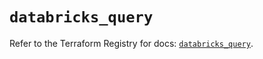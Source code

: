 # `databricks_query`

Refer to the Terraform Registry for docs: [`databricks_query`](https://registry.terraform.io/providers/databricks/databricks/1.55.0/docs/resources/query).
